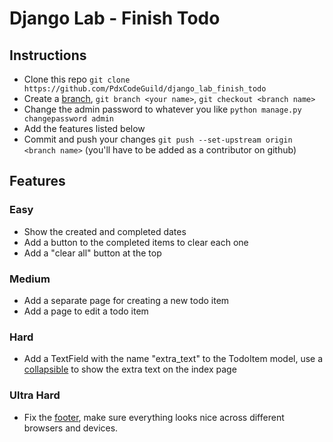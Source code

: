 
# Django Lab - Finish Todo

## Instructions

- Clone this repo `git clone https://github.com/PdxCodeGuild/django_lab_finish_todo`
- Create a [branch](https://git-scm.com/book/en/v2/Git-Branching-Basic-Branching-and-Merging), `git branch <your name>`, `git checkout <branch name>`
- Change the admin password to whatever you like `python manage.py changepassword admin`
- Add the features listed below
- Commit and push your changes `git push --set-upstream origin <branch name>` (you'll have to be added as a contributor on github) 

## Features

### Easy

- Show the created and completed dates
- Add a button to the completed items to clear each one
- Add a "clear all" button at the top

### Medium

- Add a separate page for creating a new todo item
- Add a page to edit a todo item

### Hard

- Add a TextField with the name "extra_text" to the TodoItem model, use a [collapsible](https://materializecss.com/collapsible.html) to show the extra text on the index page

### Ultra Hard

- Fix the [footer](https://materializecss.com/footer.html), make sure everything looks nice across different browsers and devices.


